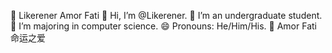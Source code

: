 💜 Likerener Amor Fati
👋 Hi, I’m @Likerener.
👀 I’m an undergraduate student.
🌱 I’m majoring in computer science.
😄 Pronouns: He/Him/His.
🌈 Amor Fati 命运之爱
